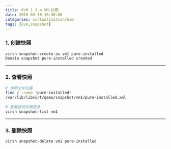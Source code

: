 ```yaml
---
title: KVM 1.3.4 VM-快照
date: 2016-03-30 16:30:00
categories: virtualization/kvm
tags: [kvm,snapshot]
---
```


### 1. 创建快照
``` bash
virsh snapshot-create-as vm1 pure-installed
Domain snapshot pure-installed created
```

---

### 2. 查看快照
``` bash
# 快照文件位置
find / -name *pure-installed*
/var/lib/libvirt/qemu/snapshot/vm1/pure-installed.xml
 
# 查看虚机快照信息
virsh snapshot-list vm1
```

---

### 3. 删除快照
``` bash
virsh snapshot-delete vm1 pure-installed
```